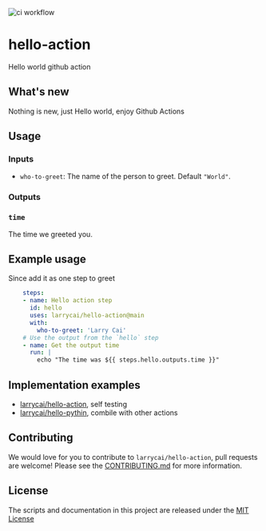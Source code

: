 ![ci workflow](https://github.com/larrycai/hello-action/actions/workflows/hello-action.yaml/badge.svg)

# hello-action

Hello world github action

## What's new

Nothing is new, just Hello world, enjoy Github Actions

## Usage

### Inputs

* `who-to-greet`: The name of the person to greet. Default `"World"`.

### Outputs

### `time`

The time we greeted you.

## Example usage

Since add it as one step to greet

```yaml
    steps:
    - name: Hello action step
      id: hello
      uses: larrycai/hello-action@main
      with:
        who-to-greet: 'Larry Cai'
    # Use the output from the `hello` step
    - name: Get the output time
      run: |
        echo "The time was ${{ steps.hello.outputs.time }}"
```

## Implementation examples

* [larrycai/hello-action](https://github.com/larrycai/hello-action), self testing
* [larrycai/hello-pythin](https://github.com/larrycai/hello-python), combile with other actions

## Contributing
We would love for you to contribute to `larrycai/hello-action`, pull requests are welcome! Please see the [CONTRIBUTING.md](CONTRIBUTING.md) for more information.

## License
The scripts and documentation in this project are released under the [MIT License](LICENSE)
